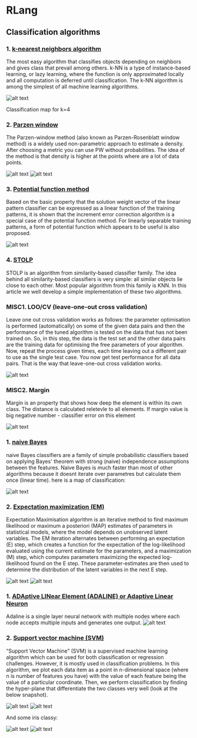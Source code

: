 # RLang

## Classification algorithms

### 1. [k-nearest neighbors algorithm](https://github.com/Dembele/RLang/tree/master/knn)
The most easy algorithm that classifies objects depending on neighbors and gives class that prevail among others. k-NN is a type of instance-based learning, or lazy learning, where the function is only approximated locally and all computation is deferred until classification. The k-NN algorithm is among the simplest of all machine learning algorithms.

![alt text](https://github.com/Dembele/RLang/blob/master/knn/knn.png?raw=true "4-NN")

Classification map for k=4

### 2.  [Parzen window](https://github.com/Dembele/RLang/tree/master/pw)
The Parzen-window method (also known as Parzen-Rosenblatt window method) is a widely used non-parametric approach to estimate a density. After choosing a metric you can use PW without probabilities. The idea of the method is that density is higher at the points where are a lot of data points.

![alt text](https://github.com/Dembele/RLang/blob/master/pw/PW.png?raw=true "class map")
![alt text](https://github.com/Dembele/RLang/blob/master/pw/loo.pw.png?raw=true "LOO error to Width ratio")

### 3. [Potential function method](https://github.com/Dembele/RLang/tree/master/pf)
Based on the basic property that the solution weight vector of the linear pattern classifier can be expressed as a linear function of the training patterns, it is shown that the increment error correction algorithm is a special case of the potential function method. For linearly separable training patterns, a form of potential function which appears to be useful is also proposed.

![alt text](https://github.com/Dembele/RLang/blob/master/pf/PF.png?raw=true "potentials")

### 4. [STOLP](https://github.com/Dembele/RLang/tree/master/stolp)
STOLP is an algorithm from similarity-based classifier family. The idea behind all similarity-based classifiers is very simple: all similar objects lie close to each other. Most popular algorithm from this family is KNN. In this article we well develop a simple implementation of these two algorithms.

### MISC1. LOO/CV (leave-one-out cross validation)
Leave one out cross validation works as follows:  the parameter optimisation is performed (automatically) on some of the given data pairs and then the performance of the tuned algorithm is tested on the data that has not been trained on.  So, in this step, the data is the test set and the other data pairs are the training data for optimising the free parameters of your algorithm.  Now, repeat the process given times, each time leaving out a different pair to use as the single test case.  You now get test performance for all data pairs.  That is the way that leave-one-out cross validation works.

![alt text](https://github.com/Dembele/RLang/blob/master/knn/loo.knn.png?raw=true "loo for knn")

### MISC2. Margin
Margin is an property that shows how deep the element is within its own class. The distance is calculated reletevle to all elements. 
If margin value is big negative number - classifier error on this element

![alt text](https://github.com/Dembele/RLang/blob/master/marg/margin.png?raw=true "margin for irises")

### 1. [naive Bayes](https://github.com/Dembele/RLang/tree/master/naiveBayes)
naive Bayes classifiers are a family of simple probabilistic classifiers based on applying Bayes' theorem with strong (naive) independence assumptions between the features. Naive Bayes is much faster than most of other algorithms because it doesnt iterate over parametres but calculate them once (linear time).
here is a map of classification:

![alt text](https://github.com/Dembele/RLang/blob/master/naiveBayes/naive.png?raw=true "Bayes class map")

### 2. [Expectation maximization (EM)](https://github.com/Dembele/RLang/tree/master/EM)
Expectation Maximisation algorithm is an iterative method to find maximum likelihood or maximum a posteriori (MAP) estimates of parameters in statistical models, where the model depends on unobserved latent variables. The EM iteration alternates between performing an expectation (E) step, which creates a function for the expectation of the log-likelihood evaluated using the current estimate for the parameters, and a maximization (M) step, which computes parameters maximizing the expected log-likelihood found on the E step. These parameter-estimates are then used to determine the distribution of the latent variables in the next E step.

![alt text](https://github.com/Dembele/RLang/blob/master/EM/init.png?raw=true "EM unclass")
![alt text](https://github.com/Dembele/RLang/blob/master/EM/done.png?raw=true "EM class")

### 1. [ADAptive LINear Element (ADALINE) or Adaptive Linear Neuron](https://github.com/Dembele/RLang/tree/master/ADALINE)
Adaline is a single layer neural network with multiple nodes where each node accepts multiple inputs and generates one output.
![alt text](https://github.com/Dembele/RLang/blob/master/ADALINE/Adaline.png?raw=true "ADALINE")

### 2. [Support vector machine (SVM)](https://github.com/Dembele/RLang/tree/master/SVM)
“Support Vector Machine” (SVM) is a supervised machine learning algorithm which can be used for both classification or regression challenges. However,  it is mostly used in classification problems. In this algorithm, we plot each data item as a point in n-dimensional space (where n is number of features you have) with the value of each feature being the value of a particular coordinate. Then, we perform classification by finding the hyper-plane that differentiate the two classes very well (look at the below snapshot).

![alt text](https://github.com/Dembele/RLang/blob/master/SVM/linear.png?raw=true "SVM no diff")
![alt text](https://github.com/Dembele/RLang/blob/master/SVM/linear_OK.png?raw=true "SVM with diff")

And some iris classy:

![alt text](https://github.com/Dembele/RLang/blob/master/SVM/iris.png?raw=true "SVM iris no diff")
![alt text](https://github.com/Dembele/RLang/blob/master/SVM/iris_OK.png?raw=true "SVM iris with diff")

